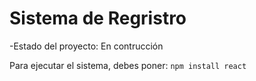 <h1> Sistema de Regristro </h1>

-Estado del proyecto: En contrucción

Para ejecutar el sistema, debes poner:
```npm install react```

